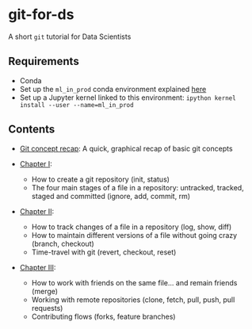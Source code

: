 # git-for-ds

A short `git` tutorial for Data Scientists

## Requirements

* Conda
* Set up the `ml_in_prod` conda environment explained [here](https://mlinproduction.github.io/env_setup/)
* Set up a Jupyter kernel linked to this environment: `ipython kernel install --user --name=ml_in_prod`

## Contents

* [Git concept recap](./Concept_recap.ipynb): A quick, graphical recap of basic git concepts

* [Chapter I](./Chapter_I.ipnyb):
   - How to create a git repository (init, status)
   - The four main stages of a file in a repository: untracked, tracked, staged and committed (ignore, add, commit, rm)

* [Chapter II](./Chapter_II.ipnyb): 
   - How to track changes of a file in a repository (log, show, diff)
   - How to maintain different versions of a file without going crazy (branch, checkout)
   - Time-travel with git (revert, checkout, reset)

* [Chapter III](./Chapter_III.ipynb):
   - How to work with friends on the same file... and remain friends (merge)
   - Working with remote repositories (clone, fetch, pull, push, pull requests)
   - Contributing flows (forks, feature branches)
